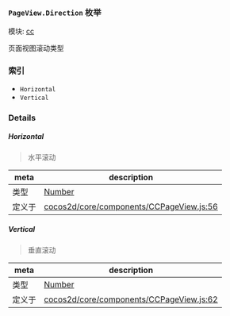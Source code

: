 ### `PageView.Direction` 枚举



模块: [cc](../modules/cc.md)


页面视图滚动类型


### 索引
  - `Horizontal`
  - `Vertical`

### Details


##### Horizontal

> 水平滚动

| meta | description |
|------|-------------|
| 类型 | <a href="https://developer.mozilla.org/en/JavaScript/Reference/Global_Objects/Number" class="crosslink external" target="_blank">Number</a> |
| 定义于 | [cocos2d/core/components/CCPageView.js:56](https://github.com/cocos-creator/engine/blob/5a29bc48b8b66d479bb93d92e64418ce8a7c0f34/cocos2d/core/components/CCPageView.js#L56) |



##### Vertical

> 垂直滚动

| meta | description |
|------|-------------|
| 类型 | <a href="https://developer.mozilla.org/en/JavaScript/Reference/Global_Objects/Number" class="crosslink external" target="_blank">Number</a> |
| 定义于 | [cocos2d/core/components/CCPageView.js:62](https://github.com/cocos-creator/engine/blob/5a29bc48b8b66d479bb93d92e64418ce8a7c0f34/cocos2d/core/components/CCPageView.js#L62) |


